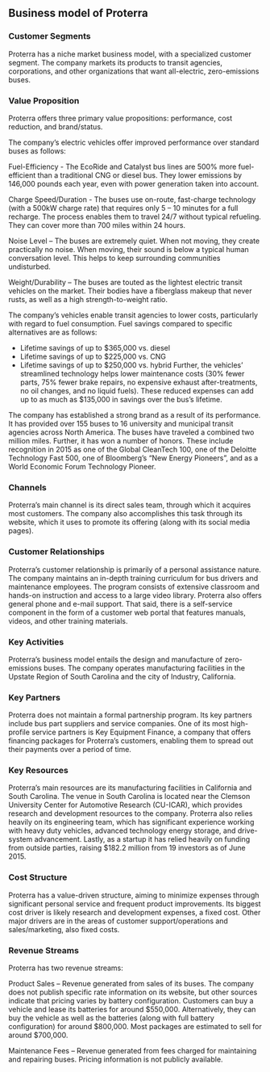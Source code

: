 Business model of Proterra
--------------------------

 ### Customer Segments

 Proterra has a niche market business model, with a specialized customer segment. The company markets its products to transit agencies, corporations, and other organizations that want all-electric, zero-emissions buses.

 ### Value Proposition

 Proterra offers three primary value propositions: performance, cost reduction, and brand/status.

 The company’s electric vehicles offer improved performance over standard buses as follows:

 Fuel-Efficiency - The EcoRide and Catalyst bus lines are 500% more fuel-efficient than a traditional CNG or diesel bus. They lower emissions by 146,000 pounds each year, even with power generation taken into account.

 Charge Speed/Duration - The buses use on-route, fast-charge technology (with a 500kW charge rate) that requires only 5 – 10 minutes for a full recharge. The process enables them to travel 24/7 without typical refueling. They can cover more than 700 miles within 24 hours.

 Noise Level – The buses are extremely quiet. When not moving, they create practically no noise. When moving, their sound is below a typical human conversation level. This helps to keep surrounding communities undisturbed.

 Weight/Durability – The buses are touted as the lightest electric transit vehicles on the market. Their bodies have a fiberglass makeup that never rusts, as well as a high strength-to-weight ratio.

 The company’s vehicles enable transit agencies to lower costs, particularly with regard to fuel consumption. Fuel savings compared to specific alternatives are as follows:

  * Lifetime savings of up to $365,000 vs. diesel
 * Lifetime savings of up to $225,000 vs. CNG
 * Lifetime savings of up to $250,000 vs. hybrid
  Further, the vehicles’ streamlined technology helps lower maintenance costs (30% fewer parts, 75% fewer brake repairs, no expensive exhaust after-treatments, no oil changes, and no liquid fuels). These reduced expenses can add up to as much as $135,000 in savings over the bus’s lifetime.

 The company has established a strong brand as a result of its performance. It has provided over 155 buses to 16 university and municipal transit agencies across North America. The buses have traveled a combined two million miles. Further, it has won a number of honors. These include recognition in 2015 as one of the Global CleanTech 100, one of the Deloitte Technology Fast 500, one of Bloomberg’s “New Energy Pioneers”, and as a World Economic Forum Technology Pioneer.

 ### Channels

 Proterra’s main channel is its direct sales team, through which it acquires most customers. The company also accomplishes this task through its website, which it uses to promote its offering (along with its social media pages).

 ### Customer Relationships

 Proterra’s customer relationship is primarily of a personal assistance nature. The company maintains an in-depth training curriculum for bus drivers and maintenance employees. The program consists of extensive classroom and hands-on instruction and access to a large video library. Proterra also offers general phone and e-mail support. That said, there is a self-service component in the form of a customer web portal that features manuals, videos, and other training materials.

 ### Key Activities

 Proterra’s business model entails the design and manufacture of zero-emissions buses. The company operates manufacturing facilities in the Upstate Region of South Carolina and the city of Industry, California.

 ### Key Partners

 Proterra does not maintain a formal partnership program. Its key partners include bus part suppliers and service companies. One of its most high-profile service partners is Key Equipment Finance, a company that offers financing packages for Proterra’s customers, enabling them to spread out their payments over a period of time.

 ### Key Resources

 Proterra’s main resources are its manufacturing facilities in California and South Carolina. The venue in South Carolina is located near the Clemson University Center for Automotive Research (CU-ICAR), which provides research and development resources to the company. Proterra also relies heavily on its engineering team, which has significant experience working with heavy duty vehicles, advanced technology energy storage, and drive-system advancement. Lastly, as a startup it has relied heavily on funding from outside parties, raising $182.2 million from 19 investors as of June 2015.

 ### Cost Structure

 Proterra has a value-driven structure, aiming to minimize expenses through significant personal service and frequent product improvements. Its biggest cost driver is likely research and development expenses, a fixed cost. Other major drivers are in the areas of customer support/operations and sales/marketing, also fixed costs.

 ### Revenue Streams

 Proterra has two revenue streams:

 Product Sales – Revenue generated from sales of its buses. The company does not publish specific rate information on its website, but other sources indicate that pricing varies by battery configuration. Customers can buy a vehicle and lease its batteries for around $550,000. Alternatively, they can buy the vehicle as well as the batteries (along with full battery configuration) for around $800,000. Most packages are estimated to sell for around $700,000.

 Maintenance Fees – Revenue generated from fees charged for maintaining and repairing buses. Pricing information is not publicly available.